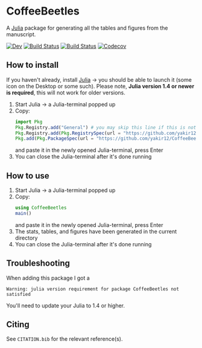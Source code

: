 # CoffeeBeetles
A [Julia](https://julialang.org/) package for generating all the tables and figures from the manuscript.

[![Dev](https://img.shields.io/badge/docs-dev-blue.svg)](https://yakir12.github.io/CoffeeBeetles.jl/dev)
[![Build Status](https://travis-ci.com/yakir12/CoffeeBeetles.jl.svg?branch=master)](https://travis-ci.com/yakir12/CoffeeBeetles.jl)
[![Build Status](https://ci.appveyor.com/api/projects/status/github/yakir12/CoffeeBeetles.jl?svg=true)](https://ci.appveyor.com/project/yakir12/CoffeeBeetles-jl)
[![Codecov](https://codecov.io/gh/yakir12/CoffeeBeetles.jl/branch/master/graph/badge.svg)](https://codecov.io/gh/yakir12/CoffeeBeetles.jl)

## How to install
If you haven't already, install [Julia](https://julialang.org/downloads/) -> you should be able to launch it (some icon on the Desktop or some such). 
Please note, **Julia version 1.4 or newer is required**, this will not work for older versions.

1. Start Julia -> a Julia-terminal popped up
2. Copy: 
   ```julia
   import Pkg
   Pkg.Registry.add("General") # you may skip this line if this is not a fresh instalation of Julia and you've updated/added a packge before
   Pkg.Registry.add(Pkg.RegistrySpec(url = "https://github.com/yakir12/DackeLab")) # you need to do this only once for each instalation of Julia
   Pkg.add(Pkg.PackageSpec(url = "https://github.com/yakir12/CoffeeBeetles.jl")) # you need to do this only once for each environment
   ```
   and paste it in the newly opened Julia-terminal, press Enter
3. You can close the Julia-terminal after it's done running

## How to use
1. Start Julia -> a Julia-terminal popped up
2. Copy: 
   ```julia
   using CoffeeBeetles
   main()
   ```
   and paste it in the newly opened Julia-terminal, press Enter
3. The stats, tables, and figures have been generated in the current directory
4. You can close the Julia-terminal after it's done running

## Troubleshooting
When adding this package I got a
```
Warning: julia version requirement for package CoffeeBeetles not satisfied
```
You'll need to update your Julia to 1.4 or higher. 

## Citing

See `CITATION.bib` for the relevant reference(s).
